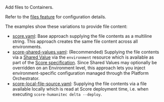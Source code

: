 Add files to Containers.

Refer to the [files feature](https://developer.humanitec.com/integration-and-extensions/workload-profiles/features/#humaniteccontainers---files) for configuration details.

The examples show these variations to provide file content:

* [score.yaml](./score.yaml): Base approach supplying the file contents as a multiline string. This approach creates the same file content across all environments.
* [score-shared-values.yaml](./score-shared-values.yaml): (Recommended) Supplying the file contents via a [Shared Value](https://developer.humanitec.com/platform-orchestrator/working-with/shared-values/) via the `environment` resource which is available as part of the [Score specification](https://docs.score.dev/docs/environment-variables/environment-variables-humanitec/). Since Shared Values may optionally be overridden on an Environment level, this approach lets you inject environment-specific configuration managed through the Platform Orchestrator.
* [score-local-file-source.yaml](./score-local-file-source.yaml): Supplying the file contents via a file available locally which is read at Score deployment time, i.e. when executing `score-humanitec delta --deploy`.